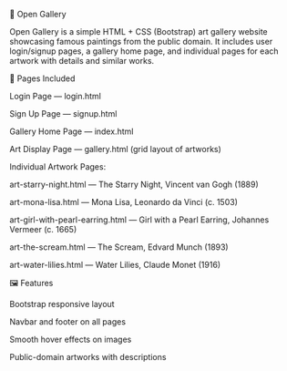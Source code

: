 🎨 Open Gallery

Open Gallery is a simple HTML + CSS (Bootstrap) art gallery website showcasing famous paintings from the public domain.
It includes user login/signup pages, a gallery home page, and individual pages for each artwork with details and similar works.

📂 Pages Included

Login Page — login.html

Sign Up Page — signup.html

Gallery Home Page — index.html

Art Display Page — gallery.html (grid layout of artworks)

Individual Artwork Pages:

art-starry-night.html — The Starry Night, Vincent van Gogh (1889)

art-mona-lisa.html — Mona Lisa, Leonardo da Vinci (c. 1503)

art-girl-with-pearl-earring.html — Girl with a Pearl Earring, Johannes Vermeer (c. 1665)

art-the-scream.html — The Scream, Edvard Munch (1893)

art-water-lilies.html — Water Lilies, Claude Monet (1916)

🖼 Features

Bootstrap responsive layout

Navbar and footer on all pages

Smooth hover effects on images

Public-domain artworks with descriptions
